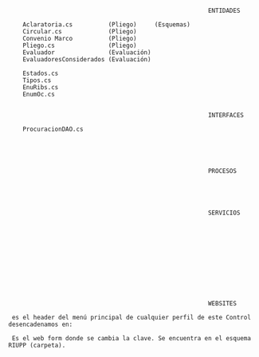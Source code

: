 <!-- Secciones -->

                                                            ENTIDADES
   <!-- SondalConstruye.Framework.Entidad.DTO -->

   <!-- SondalConstruye.Framework.Entidad.NH -->
        Aclaratoria.cs          (Pliego)     (Esquemas)
        Circular.cs             (Pliego)
        Convenio Marco          (Pliego)
        Pliego.cs               (Pliego)
        Evaluador               (Evaluación)
        EvaluadoresConsiderados (Evaluación)

   <!-- SondalConstruye.Framework.Enums -->
        Estados.cs 
        Tipos.cs   
        EnuRibs.cs
        EnumOc.cs


                                                            INTERFACES
   <!-- SondalConstruye.Framework.Interfaces.Datos -->
        ProcuracionDAO.cs





                                                            PROCESOS





                                                            SERVICIOS 












                                                            WEBSITES

<!-- Sección: Controles -->
<!-- header.ascx  -->
     es el header del menú principal de cualquier perfil de este Control desencadenamos en:
   <!-- CambiarClave.aspx -->
     Es el web form donde se cambia la clave. Se encuentra en el esquema RIUPP (carpeta).
   <!--  -->